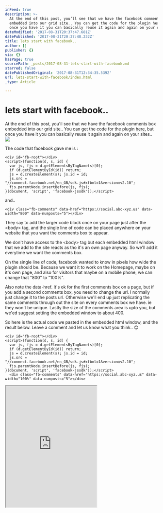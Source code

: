 ```yaml
---
inFeed: true
description: >-
  At the end of this post, you’ll see that we have the facebook comments box
  embedded into our grid site.. You can get the code for the plugin here, but
  once you have it you can basically reuse it again and again on your sites..
dateModified: '2017-08-31T20:37:47.681Z'
datePublished: '2017-08-31T20:37:48.232Z'
title: lets start with facebook..
author: []
publisher: {}
via: {}
hasPage: true
sourcePath: _posts/2017-08-31-lets-start-with-facebook.md
starred: false
datePublishedOriginal: '2017-08-31T12:34:35.539Z'
url: lets-start-with-facebook/index.html
_type: Article

---
```

# lets start with facebook..

At the end of this post, you'll see that we have the facebook comments box embedded into our grid site.. You can get the code for the plugin [here][0], but once you have it you can basically reuse it again and again on your sites..
![](https://the-grid-user-content.s3-us-west-2.amazonaws.com/604f7b2d-ca90-416e-b095-aa54c0022840.jpg)

The code that facebook gave me is :

    <div id="fb-root"></div>
    <script>(function(d, s, id) {
      var js, fjs = d.getElementsByTagName(s)[0];
      if (d.getElementById(id)) return;
      js = d.createElement(s); js.id = id;
      js.src = "//connect.facebook.net/en_GB/sdk.js#xfbml=1&version=v2.10";
      fjs.parentNode.insertBefore(js, fjs);
    }(document, 'script', 'facebook-jssdk'));</script>

and..

    <div class="fb-comments" data-href="https://social.abc-xyz.us" data-width="800" data-numposts="5"></div>

They say to add the larger code block once on your page just after the <body\> tag, and the single line of code can be placed anywhere on your website that you want the comments box to appear.

We don't have access to the <body\> tag but each embedded html window that we add to the site reacts as tho it's an own page anyway. So we'll add it everytime we want the comments box.

On the single line of code, facebook wanted to know in pixels how wide the plugin should be. Because we want it to work on the Homepage, maybe on it's own page, and also for visitors that maybe on a mobile phone, we can change that "800" to "100%".

Also note the data-href. It's ok for the first comments box on a page, but if you add a second comments box, you need to change the url. I normally just change it to the posts url. Otherwise we'll end up just replicating the same comments through out the site on every comments box we have. ie they won't be unique. Lastly the size of the comments area is upto you, but we'ed suggest setting the embedded window to about 400\.

So here is the actual code we pasted in the embedded html window, and the result below. Leave a comment and let us know what you think.. 😊

    <div id="fb-root"></div>
    <script>(function(d, s, id) {
      var js, fjs = d.getElementsByTagName(s)[0];
      if (d.getElementById(id)) return;
      js = d.createElement(s); js.id = id;
      js.src = "//connect.facebook.net/en_GB/sdk.js#xfbml=1&version=v2.10";
      fjs.parentNode.insertBefore(js, fjs);
    }(document, 'script', 'facebook-jssdk'));</script>
      <div class="fb-comments" data-href="https://social.abc-xyz.us" data-width="100%" data-numposts="5"></div>

<iframe src="https://the-grid.github.io/ed-userhtml/?g=eJxNkUFPwzAMhe_7FVERrJXWtEPiQtsdKiHEZSduCKE0cbZ0bVLFadlA_He80UncYvvTe_ZLqczEjKoi3aTeuRBtyoxam0WJ0pshbGI9WhmMs7FaMVwRm7DvBWOT8KylWrfIKqb4DsJTBz3YgPXpVey2oocYk7f8vSDaaBb_Z-rTi4pJKmEewujtmZmFpAcRYOZIoaABN4pmRv1hHL2kMsoy6awFGbgWEhrnDtxCyMB-PNcZqgNv8eaom76r1ncTeKQjqumer_PorEOL80F4Mtk6BdxYBB9q0M5DPB-WFIufWDk5nldZseVfJEt6XQ3TFslomSRFmc2BkXR5DlV2AvGSq3T9JZeIKRFEuvegq2gfwoCPWYZOGtFx0cj0ePri45X6NCrsq2id57dzx4794DCQ5sP1l34BrAiSTg" height="400" style=""></iframe>



[0]: https://developers.facebook.com/docs/plugins/comments